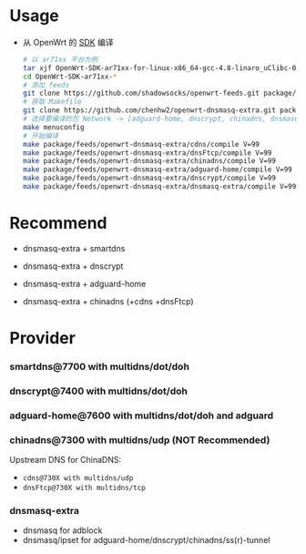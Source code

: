 # Usage

- 从 OpenWrt 的 [SDK][s] 编译

  ```bash
  # 以 ar71xx 平台为例
  tar xjf OpenWrt-SDK-ar71xx-for-linux-x86_64-gcc-4.8-linaro_uClibc-0.9.33.2.tar.bz2
  cd OpenWrt-SDK-ar71xx-*
  # 添加 feeds
  git clone https://github.com/shadowsocks/openwrt-feeds.git package/feeds
  # 获取 Makefile
  git clone https://github.com/chenhw2/openwrt-dnsmasq-extra.git package/feeds/openwrt-dnsmasq-extra
  # 选择要编译的包 Network -> [adguard-home, dnscrypt, chinadns, dnsmasq-extra]
  make menuconfig
  # 开始编译
  make package/feeds/openwrt-dnsmasq-extra/cdns/compile V=99
  make package/feeds/openwrt-dnsmasq-extra/dnsFtcp/compile V=99
  make package/feeds/openwrt-dnsmasq-extra/chinadns/compile V=99
  make package/feeds/openwrt-dnsmasq-extra/adguard-home/compile V=99
  make package/feeds/openwrt-dnsmasq-extra/dnscrypt/compile V=99
  make package/feeds/openwrt-dnsmasq-extra/dnsmasq-extra/compile V=99
  ```

# Recommend

- dnsmasq-extra + smartdns

- dnsmasq-extra + dnscrypt

- dnsmasq-extra + adguard-home

- dnsmasq-extra + chinadns (+cdns +dnsFtcp)

# Provider

### smartdns@7700 with multidns/dot/doh

### dnscrypt@7400 with multidns/dot/doh

### adguard-home@7600 with multidns/dot/doh and adguard

### chinadns@7300 with multidns/udp (NOT Recommended)

Upstream DNS for ChinaDNS:

- `cdns@730X with multidns/udp`
- `dnsFtcp@730X with multidns/tcp`

### dnsmasq-extra

- dnsmasq for adblock
- dnsmasq/ipset for adguard-home/dnscrypt/chinadns/ss(r)-tunnel

[s]: https://wiki.openwrt.org/doc/howto/obtain.firmware.sdk
